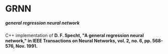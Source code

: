 # GRNN
##### general regression neural network
C++ implementation of 
  **D. F. Specht, "A general regression neural network," in IEEE Transactions on Neural Networks, vol. 2, no. 6, pp. 568-576, Nov. 1991.**
